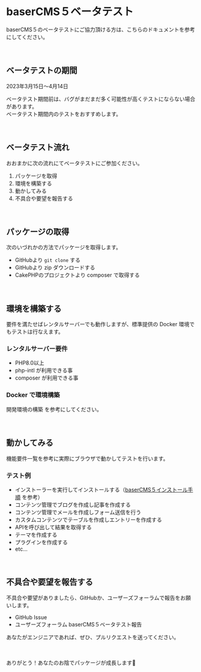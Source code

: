 # baserCMS５ベータテスト

baserCMS５のベータテストにご協力頂ける方は、こちらのドキュメントを参考にしてください。

　
## ベータテストの期間

2023年3月15日〜4月14日  

ベータテスト期間前は、バグがまだまだ多く可能性が高くテストにならない場合があります。  
ベータテスト期間内のテストをおすすめします。

　
## ベータテスト流れ

おおまかに次の流れにてベータテストにご参加ください。

1. パッケージを取得 
2. 環境を構築する 
3. 動かしてみる 
4. 不具合や要望を報告する

　
## パッケージの取得

次のいづれかの方法でパッケージを取得します。

- GitHubより `git clone` する
- GitHubより zip ダウンロードする
- CakePHPのプロジェクトより composer で取得する

　
## 環境を構築する
 
要件を満たせばレンタルサーバーでも動作しますが、標準提供の Docker 環境でもテストは行なえます。

### レンタルサーバー要件

- PHP8.0以上
- php-intl が利用できる事
- composer が利用できる事

### Docker で環境構築

開発環境の構築 を参考にしてください。

　
## 動かしてみる

機能要件一覧を参考に実際にブラウザで動かしてテストを行います。

### テスト例
- インストーラーを実行してインストールする（[baserCMS５インストール手順](./preparation/installer) を参考）
- コンテンツ管理でブログを作成し記事を作成する
- コンテンツ管理でメールを作成しフォーム送信を行う
- カスタムコンテンツでテーブルを作成しエントリーを作成する
- APIを呼び出して結果を取得する
- テーマを作成する
- プラグインを作成する
- etc...

　
## 不具合や要望を報告する

不具合や要望がありましたら、GitHubか、ユーザーズフォーラムで報告をお願いします。  

- GitHub Issue
- ユーザーズフォーラム baserCMS５ベータテスト報告

あなたがエンジニアであれば、ぜひ、プルリクエストを送ってください。


　
　

ありがとう！あなたのお陰でパッケージが成長します🎉

　
　
